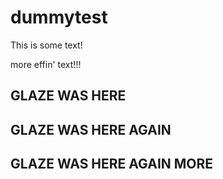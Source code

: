 # dummytest

This is some text!

more effin' text!!!

## GLAZE WAS HERE

## GLAZE WAS HERE AGAIN

## GLAZE WAS HERE AGAIN MORE